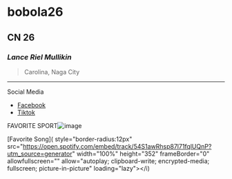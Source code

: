 # bobola26
## CN 26
### *Lance Riel Mullikin*
> Carolina, Naga City
---
Social Media
- [Facebook](https://www.facebook.com)
- [Tiktok](https://www.tiktok.com)

 FAVORITE SPORT![image](https://github.com/user-attachments/assets/70eff4cf-c8f4-48f1-a48e-527358e36e05)

[Favorite Song]( style="border-radius:12px" src="https://open.spotify.com/embed/track/54S1awRhsp87l71fqlUQnP?utm_source=generator" width="100%" height="352" frameBorder="0" allowfullscreen="" allow="autoplay; clipboard-write; encrypted-media; fullscreen; picture-in-picture" loading="lazy"></i)

